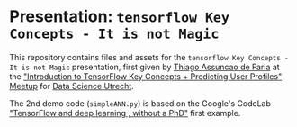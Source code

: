 # Presentation: `tensorflow Key Concepts - It is not Magic`

This repository contains files and assets for the `tensorflow Key Concepts - It is not Magic` presentation, first given by [Thiago Assuncao de Faria](https://keybase.io/thiagoavadore) at the ["Introduction to TensorFlow Key Concepts + Predicting User Profiles" Meetup](https://www.meetup.com/Data-Science-Utrecht/events/236961720/) for [Data Science Utrecht](https://www.meetup.com/Data-Science-Utrecht/).

The 2nd demo code (`simpleANN.py`) is based on the Google's CodeLab ["TensorFlow and deep learning , without a PhD"](https://codelabs.developers.google.com/codelabs/cloud-tensorflow-mnist/) first example.
